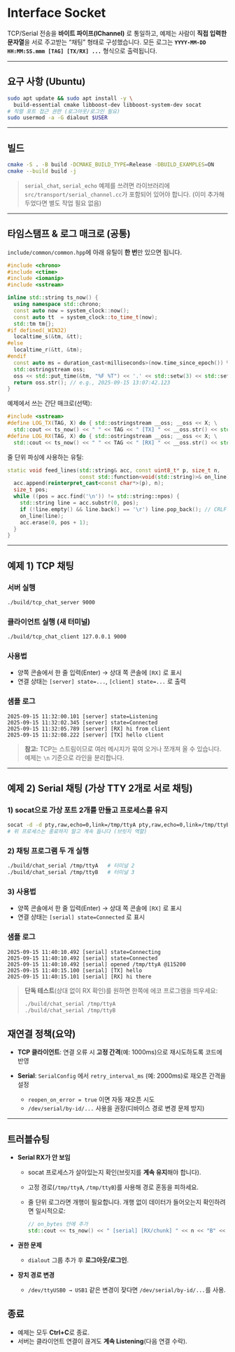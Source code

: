 # Interface Socket

TCP/Serial 전송을 **바이트 파이프(IChannel)** 로 통일하고, 예제는 사람이 **직접 입력한 문자열**을 서로 주고받는 “채팅” 형태로 구성했습니다. 모든 로그는 **`YYYY-MM-DD HH:MM:SS.mmm [TAG] [TX/RX] ...`** 형식으로 출력됩니다.

---

## 요구 사항 (Ubuntu)

```bash
sudo apt update && sudo apt install -y \
  build-essential cmake libboost-dev libboost-system-dev socat
# 직렬 포트 접근 권한 (로그아웃/로그인 필요)
sudo usermod -a -G dialout $USER
```

---

## 빌드

```bash
cmake -S . -B build -DCMAKE_BUILD_TYPE=Release -DBUILD_EXAMPLES=ON
cmake --build build -j
```

> `serial_chat`, `serial_echo` 예제를 쓰려면 라이브러리에 `src/transport/serial_channel.cc`가 포함되어 있어야 합니다.
> (이미 추가해두었다면 별도 작업 필요 없음)

---

## 타임스탬프 & 로그 매크로 (공통)

`include/common/common.hpp`에 아래 유틸이 **한 번**만 있으면 됩니다.

```cpp
#include <chrono>
#include <ctime>
#include <iomanip>
#include <sstream>

inline std::string ts_now() {
  using namespace std::chrono;
  const auto now = system_clock::now();
  const auto tt  = system_clock::to_time_t(now);
  std::tm tm{};
#if defined(_WIN32)
  localtime_s(&tm, &tt);
#else
  localtime_r(&tt, &tm);
#endif
  const auto ms = duration_cast<milliseconds>(now.time_since_epoch()) % 1000;
  std::ostringstream oss;
  oss << std::put_time(&tm, "%F %T") << '.' << std::setw(3) << std::setfill('0') << ms.count();
  return oss.str(); // e.g., 2025-09-15 13:07:42.123
}
```

예제에서 쓰는 간단 매크로(선택):

```cpp
#include <sstream>
#define LOG_TX(TAG, X) do { std::ostringstream __oss; __oss << X; \
  std::cout << ts_now() << " " << TAG << " [TX] " << __oss.str() << std::endl; } while(0)
#define LOG_RX(TAG, X) do { std::ostringstream __oss; __oss << X; \
  std::cout << ts_now() << " " << TAG << " [RX] " << __oss.str() << std::endl; } while(0)
```

줄 단위 파싱에 사용하는 유틸:

```cpp
static void feed_lines(std::string& acc, const uint8_t* p, size_t n,
                       const std::function<void(std::string)>& on_line) {
  acc.append(reinterpret_cast<const char*>(p), n);
  size_t pos;
  while ((pos = acc.find('\n')) != std::string::npos) {
    std::string line = acc.substr(0, pos);
    if (!line.empty() && line.back() == '\r') line.pop_back(); // CRLF 처리
    on_line(line);
    acc.erase(0, pos + 1);
  }
}
```

---

## 예제 1) TCP 채팅

### 서버 실행

```bash
./build/tcp_chat_server 9000
```

### 클라이언트 실행 (새 터미널)

```bash
./build/tcp_chat_client 127.0.0.1 9000
```

### 사용법

* 양쪽 콘솔에서 한 줄 입력(Enter) → 상대 쪽 콘솔에 `[RX]` 로 표시
* 연결 상태는 `[server] state=...`, `[client] state=...` 로 출력

### 샘플 로그

```
2025-09-15 11:32:00.101 [server] state=Listening
2025-09-15 11:32:02.345 [server] state=Connected
2025-09-15 11:32:05.789 [server] [RX] hi from client
2025-09-15 11:32:08.222 [server] [TX] hello client
```

> **참고:** TCP는 스트림이므로 여러 메시지가 묶여 오거나 쪼개져 올 수 있습니다. 예제는 `\n` 기준으로 라인을 분리합니다.

---

## 예제 2) Serial 채팅 (가상 TTY 2개로 서로 채팅)

### 1) socat으로 가상 포트 2개를 만들고 **프로세스를 유지**

```bash
socat -d -d pty,raw,echo=0,link=/tmp/ttyA pty,raw,echo=0,link=/tmp/ttyB
# 위 프로세스는 종료하지 말고 계속 둡니다 (브릿지 역할)
```

### 2) 채팅 프로그램 두 개 실행

```bash
./build/chat_serial /tmp/ttyA   # 터미널 2
./build/chat_serial /tmp/ttyB   # 터미널 3
```

### 3) 사용법

* 양쪽 콘솔에서 한 줄 입력(Enter) → 상대 쪽 콘솔에 `[RX]` 로 표시
* 연결 상태는 `[serial] state=Connected` 로 표시

### 샘플 로그

```
2025-09-15 11:40:10.492 [serial] state=Connecting
2025-09-15 11:40:10.492 [serial] state=Connected
2025-09-15 11:40:10.492 [serial] opened /tmp/ttyA @115200
2025-09-15 11:40:15.100 [serial] [TX] hello
2025-09-15 11:40:15.101 [serial] [RX] hi there
```

> **단독 테스트**(상대 없이 RX 확인)를 원하면 한쪽에 에코 프로그램을 띄우세요:
>
> ```bash
> ./build/chat_serial /tmp/ttyA
> ./build/chat_serial /tmp/ttyB
> ```



## 재연결 정책(요약)

* **TCP 클라이언트**: 연결 오류 시 **고정 간격**(예: 1000ms)으로 재시도하도록 코드에 반영
* **Serial**: `SerialConfig` 에서 `retry_interval_ms` (예: 2000ms)로 재오픈 간격을 설정

  * `reopen_on_error = true` 이면 자동 재오픈 시도
  * `/dev/serial/by-id/...` 사용을 권장(디바이스 경로 변경 문제 방지)

---

## 트러블슈팅

* **Serial RX가 안 보임**

  * socat 프로세스가 살아있는지 확인(브릿지를 **계속 유지**해야 합니다).
  * 고정 경로(`/tmp/ttyA`, `/tmp/ttyB`)를 사용해 경로 혼동을 피하세요.
  * 줄 단위 로그라면 개행이 필요합니다. 개행 없이 데이터가 들어오는지 확인하려면 일시적으로:

    ```cpp
    // on_bytes 안에 추가
    std::cout << ts_now() << " [serial] [RX/chunk] " << n << "B" << std::endl;
    ```

* **권한 문제**

  * `dialout` 그룹 추가 후 **로그아웃/로그인**.
* **장치 경로 변경**

  * `/dev/ttyUSB0 → USB1` 같은 변경이 잦다면 `/dev/serial/by-id/...`를 사용.

## 종료

* 예제는 모두 **Ctrl+C**로 종료.
* 서버는 클라이언트 연결이 끊겨도 **계속 Listening**(다음 연결 수락).
